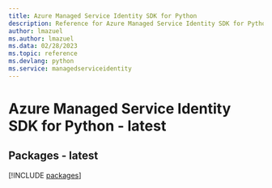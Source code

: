 ```yaml
---
title: Azure Managed Service Identity SDK for Python
description: Reference for Azure Managed Service Identity SDK for Python
author: lmazuel
ms.author: lmazuel
ms.data: 02/28/2023
ms.topic: reference
ms.devlang: python
ms.service: managedserviceidentity
---
```

# Azure Managed Service Identity SDK for Python - latest
## Packages - latest
[!INCLUDE [packages](managed-service-identity-index.md)]
